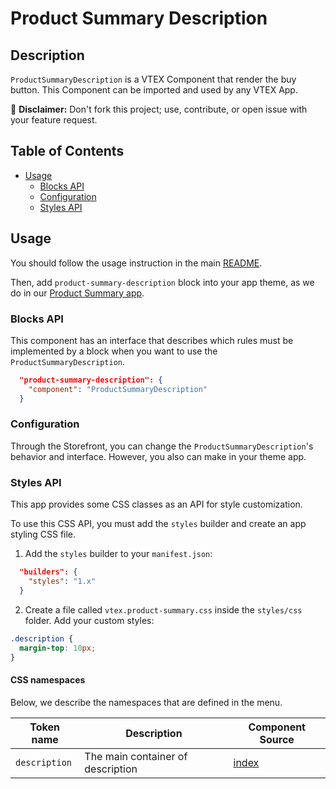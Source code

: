 # Product Summary Description

## Description

`ProductSummaryDescription` is a VTEX Component that render the buy button.
This Component can be imported and used by any VTEX App.

:loudspeaker: **Disclaimer:** Don't fork this project; use, contribute, or open issue with your feature request.

## Table of Contents
- [Usage](#usage)
  - [Blocks API](#blocks-api)
  - [Configuration](#configuration)
  - [Styles API](#styles-api)

## Usage

You should follow the usage instruction in the main [README](https://github.com/vtex-apps/product-summary/blob/master/README.md#usage).

Then, add `product-summary-description` block into your app theme, as we do in our [Product Summary app](https://github.com/vtex-apps/product-summary/blob/master/store/blocks.json).

### Blocks API

This component has an interface that describes which rules must be implemented by a block when you want to use the `ProductSummaryDescription`.

```json
  "product-summary-description": {
    "component": "ProductSummaryDescription"
  }
```

### Configuration

Through the Storefront, you can change the `ProductSummaryDescription`'s behavior and interface. However, you also can make in your theme app.

### Styles API

This app provides some CSS classes as an API for style customization.

To use this CSS API, you must add the `styles` builder and create an app styling CSS file.

1. Add the `styles` builder to your `manifest.json`:

```json
  "builders": {
    "styles": "1.x"
  }
```

2. Create a file called `vtex.product-summary.css` inside the `styles/css` folder. Add your custom styles:

```css
.description {
  margin-top: 10px;
}
```

#### CSS namespaces

Below, we describe the namespaces that are defined in the menu.

| Token name   | Description                                          | Component Source                     |
| ------------ | ---------------------------------------------------- | ------------------------------------ |
| `description` | The main container of description | [index](/react/components/ProductSummaryDescription/ProductSummaryDescription.js) |
